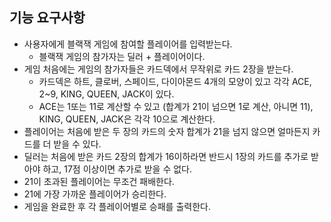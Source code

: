 ## 기능 요구사항
* 사용자에게 블랙잭 게임에 참여할 플레이어를 입력받는다.
  * 블랙잭 게임의 참가자는 딜러 + 플레이어이다.
* 게임 처음에는 게임의 참가자들은 카드덱에서 무작위로 카드 2장을 받는다.
  * 카드덱은 하트, 클로버, 스페이드, 다이아몬드 4개의 모양이 있고 각각 ACE, 2~9, KING, QUEEN, JACK이 있다.
  * ACE는 1또는 11로 계산할 수 있고 (합계가 21이 넘으면 1로 계산, 아니면 11), KING, QUEEN, JACK은 각각 10으로 계산한다.
* 플레이어는 처음에 받은 두 장의 카드의 숫자 합계가 21을 넘지 않으면 얼마든지 카드를 더 받을 수 있다.
* 딜러는 처음에 받은 카드 2장의 합계가 16이하라면 반드시 1장의 카드를 추가로 받아야 하고, 17점 이상이면 추가로 받을 수 없다.
* 21이 초과된 플레이어는 무조건 패배한다.
* 21에 가장 가까운 플레이어가 승리한다.
* 게임을 완료한 후 각 플레이어별로 승패를 출력한다.
